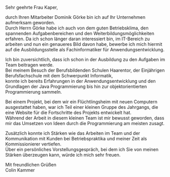 Sehr geehrte Frau Kaper, 
 

durch Ihren Mitarbeiter Dominik Görke bin ich auf Ihr Unternehmen 
aufmerksam geworden.  
Durch Herrn Görke habe ich auch von dem 
guten Betriebsklima, den spannenden Aufgabenbereichen und den
Weiterbildungsmöglichkeiten erfahren.
Da ich schon länger daran interessiert bin, im IT-Bereich zu arbeiten
und nun ein genaueres Bild davon habe, bewerbe ich mich hiermit
auf die Ausbildungsstelle als Fachinformatiker für
Anwendungsentwicklung. 

Ich bin zuversichtlich, dass ich schon in der Ausbildung zu den
Aufgaben im Team beitragen werde.  
Bei meinem Besuch der Berufsbildenden Schulen Haarentor, der
Einjährigen Berufsfachschule mit dem Schwerpunkt Informatik,  
konnte ich bereits Erfahrungen in der Anwendungsentwicklung und
den Grundlagen der Java Programmierung bis hin zur
objektorientierten Programmierung sammeln. 

Bei einem Projekt, bei dem wir ein Flüchtlingsheim mit neuen
Computern ausgestattet haben, war ich Teil einer kleinen Gruppe des
Jahrgangs, die eine Website für die Fortschritte des Projekts
entwickelt hat.  
Während der Arbeit in diesem kleinen Team ist mir
bewusst geworden, dass mir das Umsetzen von Ideen durch die
Programmierung am meisten zusagt. 

Zusätzlich konnte ich Stärken wie das Arbeiten im Team und der
Kommunikation mit Kunden bei Betriebspraktika und meiner Zeit als
Kommissionierer vertiefen.  
Über ein persönliches Vorstellungsgespräch, bei dem ich Sie von
meinen Stärken überzeugen kann, würde ich mich sehr freuen. 
 

Mit freundlichen Grüßen  
Colin Kammer